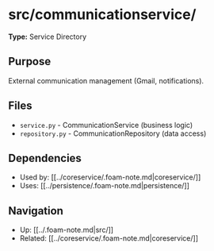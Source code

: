 # src/communicationservice/

**Type:** Service Directory

## Purpose
External communication management (Gmail, notifications).

## Files
- `service.py` - CommunicationService (business logic)
- `repository.py` - CommunicationRepository (data access)

## Dependencies
- Used by: [[../coreservice/.foam-note.md|coreservice/]]
- Uses: [[../persistence/.foam-note.md|persistence/]]

## Navigation
- Up: [[../.foam-note.md|src/]]
- Related: [[../coreservice/.foam-note.md|coreservice/]]
